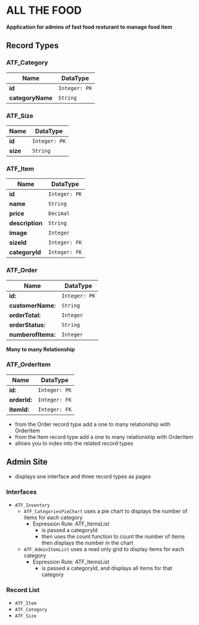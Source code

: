 # ALL THE FOOD
**Application for admins of fast food resturant to manage food item**

## Record Types

### ATF_Category  
|    Name          |   DataType    |
| ---------------- | ------------- |
|  **id**          | `Integer: PK` |
| **categoryName** | `String`      |


### ATF_Size

|    Name          |   DataType    |
| ---------------- | ------------- |
| **id**           | `Integer: PK` |
| **size**         | `String`      |


### ATF_Item

|    Name          |   DataType    |
| ---------------- | ------------- |
| **id**           |  `Integer: PK`|
| **name**         |  `String`     |
| **price**        |  `Decimal`    |
| **description**  |  `String`     |
| **image**        |  `Integer`    |
| **sizeId**       |  `Integer: FK`|
| **categoryId**   |  `Integer: FK`|

### ATF_Order

|    Name           |   DataType     |
| ----------------- | -------------- |
| **id:**           |  `Integer: PK` |
| **customerName:** |  `String`      |
| **orderTotal:**   |  `Integer`     |
| **orderStatus:**  |  `String`      |
| **numberofItems:**| `Integer`      |


**Many to many Relationship**

### ATF_OrderItem

|    Name           |   DataType     |
| ----------------- | -------------- |
| **id:**           | `Integer: PK`  |
| **orderId:**      | `Integer: FK`  |
| **itemId:**       | `Integer: FK`  |

- from the Order record type add a one to many relationship with OrderItem
- from the Item record type add a one to many relationship with OrderItem
- allows you to index into the related record types


## Admin Site
- displays one interface and three record types as pages
### Interfaces
- `ATF_Inventory`
    - `ATF_CategoriesPieChart` uses a pie chart to displays the number of items for each category
        - Expression Rule: ATF_ItemsList
            - is passed a categoryId
            - then uses the count function to count the number of items then displays the number in the chart
    - `ATF_AdminItemList` uses a read only grid to display items for each category
        - Expression Rule: ATF_ItemsList
            - is passed a categoryId, and displays all items for that category
    
### Record List
- `ATF_Item`
- `ATF_Category`
- `ATF_Size`
